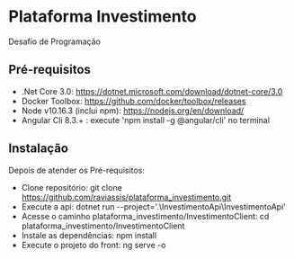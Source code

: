 # Plataforma Investimento
Desafio de Programação
## Pré-requisitos
- .Net Core 3.0: https://dotnet.microsoft.com/download/dotnet-core/3.0
- Docker Toolbox: https://github.com/docker/toolbox/releases
- Node v10.16.3 (inclui npm): https://nodejs.org/en/download/
- Angular Cli 8.3.+ : execute 'npm install -g @angular/cli' no terminal
## Instalação
Depois de atender os Pré-requisitos:
- Clone repositório: git clone https://github.com/raviassis/plataforma_investimento.git
- Execute a api: dotnet run --project='.\InvestimentoApi\InvestimentoApi\'
- Acesse o caminho plataforma_investimento/InvestimentoClient: cd plataforma_investimento/InvestimentoClient
- Instale as dependências: npm install
- Execute o projeto do front: ng serve -o
